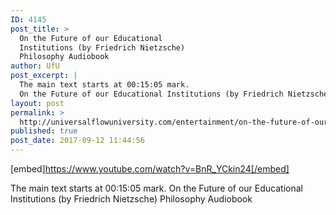 ```yaml
---
ID: 4145
post_title: >
  On the Future of our Educational
  Institutions (by Friedrich Nietzsche)
  Philosophy Audiobook
author: UfU
post_excerpt: |
  The main text starts at 00:15:05 mark.
  On the Future of our Educational Institutions (by Friedrich Nietzsche) Philosophy Audiobook
layout: post
permalink: >
  http://universalflowuniversity.com/entertainment/on-the-future-of-our-educational-institutions-by-friedrich-nietzsche-philosophy-audiobook/
published: true
post_date: 2017-09-12 11:44:56
---
```

[embed]https://www.youtube.com/watch?v=BnR_YCkin24[/embed]<br>
<p>The main text starts at 00:15:05 mark.
On the Future of our Educational Institutions (by Friedrich Nietzsche) Philosophy Audiobook</p>